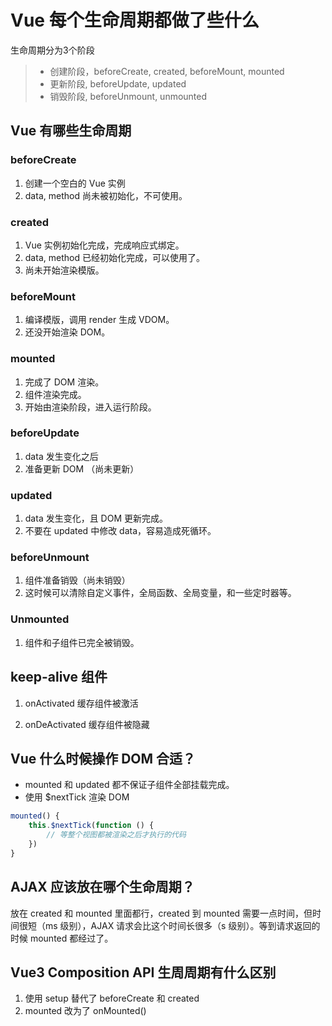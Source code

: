 # Vue 每个生命周期都做了些什么

生命周期分为3个阶段

> - 创建阶段，beforeCreate, created, beforeMount, mounted
> - 更新阶段, beforeUpdate, updated
> - 销毁阶段, beforeUnmount, unmounted

## Vue 有哪些生命周期

### beforeCreate

1. 创建一个空白的 Vue 实例
2. data, method 尚未被初始化，不可使用。

### created

1. Vue 实例初始化完成，完成响应式绑定。
2. data, method 已经初始化完成，可以使用了。
3. 尚未开始渲染模版。

### beforeMount

1. 编译模版，调用 render 生成 VDOM。
2. 还没开始渲染 DOM。

### mounted

1. 完成了 DOM 渲染。
2. 组件渲染完成。
3. 开始由渲染阶段，进入运行阶段。

### beforeUpdate

1. data 发生变化之后
2. 准备更新 DOM （尚未更新）

### updated

1. data 发生变化，且 DOM 更新完成。
2. 不要在 updated 中修改 data，容易造成死循环。

### beforeUnmount

1. 组件准备销毁（尚未销毁）
2. 这时候可以清除自定义事件，全局函数、全局变量，和一些定时器等。

### Unmounted

1. 组件和子组件已完全被销毁。

## keep-alive 组件

1. onActivated 缓存组件被激活

2. onDeActivated 缓存组件被隐藏

## Vue 什么时候操作 DOM 合适？

- mounted 和 updated 都不保证子组件全部挂载完成。
- 使用 $nextTick 渲染 DOM

```javascript
mounted() {
    this.$nextTick(function () {
        // 等整个视图都被渲染之后才执行的代码
    })
}
```

## AJAX 应该放在哪个生命周期？

放在 created 和 mounted 里面都行，created 到 mounted 需要一点时间，但时间很短（ms 级别），AJAX 请求会比这个时间长很多（s 级别）。等到请求返回的时候 mounted 都经过了。

## Vue3 Composition API 生周周期有什么区别

1. 使用 setup 替代了 beforeCreate 和 created
2. mounted 改为了 onMounted()

